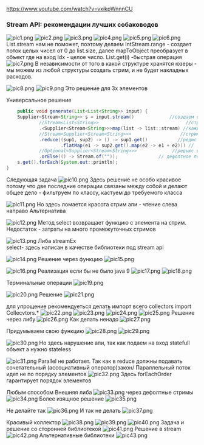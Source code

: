 <https://www.youtube.com/watch?v=vxikpWnnnCU>

### Stream API: рекомендации лучших собаководов

![pic1.png](../../../../theory/stream_api/tagir_valiev/streamrecomendations/media/pic1.png)
![pic2.png](../../../../theory/stream_api/tagir_valiev/streamrecomendations/media/pic2.png)
![pic3.png](../../../../theory/stream_api/tagir_valiev/streamrecomendations/media/pic3.png)
![pic4.png](../../../../theory/stream_api/tagir_valiev/streamrecomendations/media/pic4.png)
![pic5.png](../../../../theory/stream_api/tagir_valiev/streamrecomendations/media/pic5.png)
![pic6.png](../../../../theory/stream_api/tagir_valiev/streamrecomendations/media/pic6.png)
List.stream нам не поможет, поэтому делаем
IntStream.range - создает поток целых чисел от 0 до list.size, далее mapToObject преобразует в объект где на вход Idx -
целое число.
List.get(i) -быстрая операция
![pic7.png](../../../../theory/stream_api/tagir_valiev/streamrecomendations/media/pic7.png)
В независимости от того в какой структуре хранятся юзеры - мы можем из любой структуры создать стрим, и не будет
накладных расходов.

![pic8.png](../../../../theory/stream_api/tagir_valiev/streamrecomendations/media/pic8.png)
![pic9.png](../../../../theory/stream_api/tagir_valiev/streamrecomendations/media/pic9.png)
Это решение для 3х элементов

Универсальное решение

```java
    public void generate(List<List<String>> input) {
    Supplier<Stream<String>> s = input.stream()             //создаем стрим из внешнего списка
            //Stream<List<String>>                                //стрим списка строк
            .<Supplier<Stream<String>>>map(list -> list::stream) //каждый список мепим на саплаер стрима
            //Stream<Supplier<Stream<String>>>                  //стрим саплаеров стримов строк
            .reduce((sup1, sup2) -> () -> sup1.get()           //редюс на функция саплаеров. Делаем новый саплаер `-> () ->`
                    .flatMap(e1 -> sup2.get().map(e2 -> e1 + e2))) //
            //Optional<Supplier<Stream<String>>>             //редьюс возвращает Optional
            .orElse(() -> Stream.of(""));               // дефолтное поведение когда исходный список абсолютно пуст, выдаем стрим из 1 пустой строки
    s.get().forEach(System.out::println);
}
```

Следующая задача
![pic10.png](../../../../theory/stream_api/tagir_valiev/streamrecomendations/media/pic10.png)
Здесь решение не особо красивое
потому что две последние операции связаны между собой и делают общее дело -
фильтруем по классу, кастуем до требуемого класса

![pic11.png](../../../../theory/stream_api/tagir_valiev/streamrecomendations/media/pic11.png)
Но здесь ломается красота стрим апи - чтение слева направо
Альтернатива

![pic12.png](../../../../theory/stream_api/tagir_valiev/streamrecomendations/media/pic12.png)
Метод select возвращает функцию с элемента на стрим.
Недостаток - затраты на много промежуточных стримов

![pic13.png](../../../../theory/stream_api/tagir_valiev/streamrecomendations/media/pic13.png)
Либа streamEx   
select- здесь написан в качестве библиотеки под stream api

![pic14.png](../../../../theory/stream_api/tagir_valiev/streamrecomendations/media/pic14.png)
Решение через функцию
![pic15.png](../../../../theory/stream_api/tagir_valiev/streamrecomendations/media/pic15.png)

![pic16.png](../../../../theory/stream_api/tagir_valiev/streamrecomendations/media/pic16.png)
Реализация если бы не было java 9
![pic17.png](../../../../theory/stream_api/tagir_valiev/streamrecomendations/media/pic17.png)
![pic18.png](../../../../theory/stream_api/tagir_valiev/streamrecomendations/media/pic18.png)

Терминальные операции
![pic19.png](../../../../theory/stream_api/tagir_valiev/streamrecomendations/media/pic19.png)

![pic20.png](../../../../theory/stream_api/tagir_valiev/streamrecomendations/media/pic20.png)
Решение
![pic21.png](../../../../theory/stream_api/tagir_valiev/streamrecomendations/media/pic21.png)

для упрощение рекомендуеться делать импорт всего collectors
import Collecvtors.*
![pic22.png](../../../../theory/stream_api/tagir_valiev/streamrecomendations/media/pic22.png)
![pic23.png](../../../../theory/stream_api/tagir_valiev/streamrecomendations/media/pic23.png)
![pic24.png](../../../../theory/stream_api/tagir_valiev/streamrecomendations/media/pic24.png)
![pic25.png](../../../../theory/stream_api/tagir_valiev/streamrecomendations/media/pic25.png)
Решение через либу
![pic26.png](../../../../theory/stream_api/tagir_valiev/streamrecomendations/media/pic26.png)
Как делать ненадо
![pic27.png](../../../../theory/stream_api/tagir_valiev/streamrecomendations/media/pic27.png)

Придумываем свою функцию
![pic28.png](../../../../theory/stream_api/tagir_valiev/streamrecomendations/media/pic28.png)
![pic29.png](../../../../theory/stream_api/tagir_valiev/streamrecomendations/media/pic29.png)

![pic30.png](../../../../theory/stream_api/tagir_valiev/streamrecomendations/media/pic30.png)
Но здесь нарушение апи, так как подаем на вход statefull объект а нужно stateless

![pic31.png](../../../../theory/stream_api/tagir_valiev/streamrecomendations/media/pic31.png)
Parallel не работает. Так как в reduce должны подавать сочетательный (ассоциативный оператор)закон/
Параллельный поток идет не по порядку элементов
![pic32.png](../../../../theory/stream_api/tagir_valiev/streamrecomendations/media/pic32.png)
Здесь forEachOrder гарантирует порядок элементов

Любым способом
Внешняя либа
![pic33.png](../../../../theory/stream_api/tagir_valiev/streamrecomendations/media/pic33.png)
через дефолтные стримы
![pic34.png](../../../../theory/stream_api/tagir_valiev/streamrecomendations/media/pic34.png)
Более изящное решение
![pic35.png](../../../../theory/stream_api/tagir_valiev/streamrecomendations/media/pic35.png)

Не делайте так
![pic36.png](../../../../theory/stream_api/tagir_valiev/streamrecomendations/media/pic36.png)
И так не делать
![pic37.png](../../../../theory/stream_api/tagir_valiev/streamrecomendations/media/pic37.png)

Красивый коллектор
![pic38.png](../../../../theory/stream_api/tagir_valiev/streamrecomendations/media/pic38.png)
![pic39.png](../../../../theory/stream_api/tagir_valiev/streamrecomendations/media/pic39.png)
![pic40.png](../../../../theory/stream_api/tagir_valiev/streamrecomendations/media/pic40.png)
Задача и решение со сторонней библиотекой
![pic41.png](../../../../theory/stream_api/tagir_valiev/streamrecomendations/media/pic41.png)
Решение в stream
![pic42.png](../../../../theory/stream_api/tagir_valiev/streamrecomendations/media/pic42.png)
Альтернативные библиотеки
![pic43.png](../../../../theory/stream_api/tagir_valiev/streamrecomendations/media/pic43.png)
